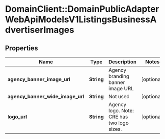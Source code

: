 # DomainClient::DomainPublicAdapterWebApiModelsV1ListingsBusinessAdvertiserImages

## Properties
Name | Type | Description | Notes
------------ | ------------- | ------------- | -------------
**agency_banner_image_url** | **String** | Agency branding banner image URL | [optional] 
**agency_banner_wide_image_url** | **String** | Not used | [optional] 
**logo_url** | **String** | Agency logo. Note: CRE has two logo sizes. | [optional] 


